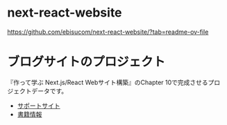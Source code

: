 # next-react-website
https://github.com/ebisucom/next-react-website/?tab=readme-ov-file

# ブログサイトのプロジェクト

『作って学ぶ Next.js/React Webサイト構築』のChapter 10で完成させるプロジェクトデータです。

* [サポートサイト](https://book.mynavi.jp/supportsite/detail/9784839980177.html)
* [書籍情報](https://ebisu.com/next-react-website/)
